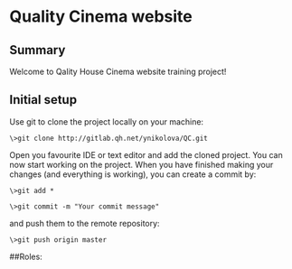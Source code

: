 # Quality Cinema website

## Summary
Welcome to Qality House Cinema website training project!

## Initial setup
Use git to clone the project locally on your machine:

``` \>git clone http://gitlab.qh.net/ynikolova/QC.git ```

Open you favourite IDE or text editor and add the cloned project.
You can now start working on the project.
When you have finished making your changes (and everything is working), you can create a commit by:

``` \>git add * ```

``` \>git commit -m "Your commit message" ```

and push them to the remote repository:

``` \>git push origin master ```

##Roles: